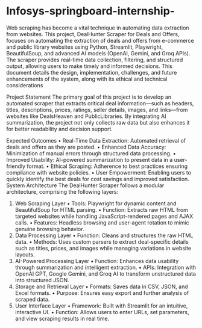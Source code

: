 # Infosys-springboard-internship-

Web scraping has become a vital technique in automating data extraction from websites. This project, DealHunter Scraper for Deals and Offers, focuses on automating the extraction of deals and offers from e-commerce and public library websites using Python, Streamlit, Playwright, BeautifulSoup, and advanced AI models (OpenAI, Gemini, and Groq APIs). The scraper provides real-time data collection, filtering, and structured output, allowing users to make timely and informed decisions. This document details the design, implementation, challenges, and future enhancements of the system, along with its ethical and technical considerations

Project Statement
The primary goal of this project is to develop an automated scraper that extracts critical deal information—such as headers, titles, descriptions, prices, ratings, seller details, images, and links—from websites like DealsHeaven and PublicLibraries. By integrating AI summarization, the project not only collects raw data but also enhances it for better readability and decision support.

Expected Outcomes
•	Real-Time Data Extraction: Automated retrieval of deals and offers as they are posted.
•	Enhanced Data Accuracy: Minimization of manual errors through structured data processing.
•	Improved Usability: AI-powered summarization to present data in a user-friendly format.
•	Ethical Scraping: Adherence to best practices ensuring compliance with website policies.
•	User Empowerment: Enabling users to quickly identify the best deals for cost savings and improved satisfaction.
System Architecture
The DealHunter Scraper follows a modular architecture, comprising the following layers:
1. Web Scraping Layer
•	Tools: Playwright for dynamic content and BeautifulSoup for HTML parsing.
•	Function: Extracts raw HTML from targeted websites while handling JavaScript-rendered pages and AJAX calls.
•	Features: Headless browsing and user-agent rotation to mimic genuine browsing behavior.
2. Data Processing Layer
•	Function: Cleans and structures the raw HTML data.
•	Methods: Uses custom parsers to extract deal-specific details such as titles, prices, and images while managing variations in website layouts.
3. AI-Powered Processing Layer
•	Function: Enhances data usability through summarization and intelligent extraction.
•	APIs: Integration with OpenAI GPT, Google Gemini, and Groq AI to transform unstructured data into structured JSON.
4. Storage and Retrieval Layer
•	Formats: Saves data in CSV, JSON, and Excel formats.
•	Purpose: Ensures easy export and further analysis of scraped data.
5. User Interface Layer
•	Framework: Built with Streamlit for an intuitive, interactive UI.
•	Function: Allows users to enter URLs, set parameters, and view scraping results in real time.
